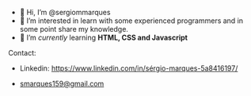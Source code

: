 - 👋 Hi, I’m @sergiommarques
- 👀 I’m interested in learn with some experienced programmers and in some point share my knowledge.
- 🌱 I’m *currently* learning **HTML, CSS and Javascript**

Contact:

- Linkedin: https://www.linkedin.com/in/sérgio-marques-5a8416197/

- smarques159@gmail.com


<!---
sergiommarques/sergiommarques is a ✨ special ✨ repository because its `README.md` (this file) appears on your GitHub profile.
You can click the Preview link to take a look at your changes.
--->
